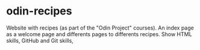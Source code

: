 # odin-recipes
Website with recipes (as part of the "Odin Project" courses).
An index page as a welcome page and differents pages to differents recipes. 
Show HTML skills, GitHub and Git skills, 